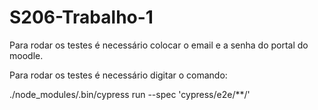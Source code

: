 # S206-Trabalho-1

Para rodar os testes é necessário colocar o email e a senha do portal do moodle.

Para rodar os testes é necessário digitar o comando:

./node_modules/.bin/cypress run --spec 'cypress/e2e/**/'
